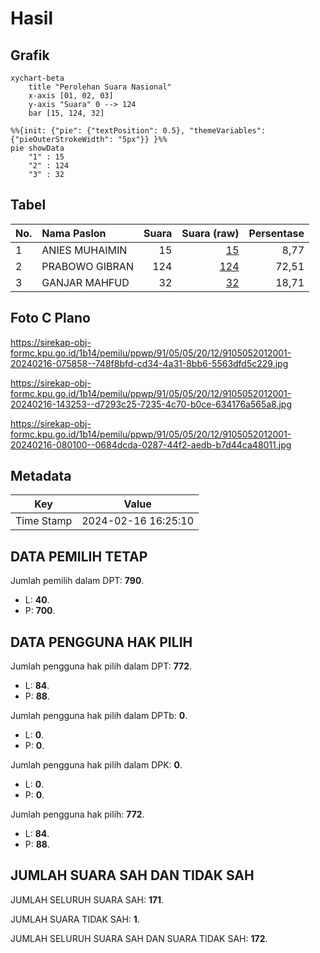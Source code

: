 # Hasil

## Grafik

```mermaid
xychart-beta
    title "Perolehan Suara Nasional"
    x-axis [01, 02, 03]
    y-axis "Suara" 0 --> 124
    bar [15, 124, 32]
```

```mermaid
%%{init: {"pie": {"textPosition": 0.5}, "themeVariables": {"pieOuterStrokeWidth": "5px"}} }%%
pie showData
    "1" : 15
    "2" : 124
    "3" : 32
```

## Tabel

| No. | Nama Paslon    | Suara | Suara (raw) | Persentase |
|:--- |:-------------- | -----:| -----------:| ----------:|
| 1   | ANIES MUHAIMIN | 15    | [15][p-1]   | 8,77       |
| 2   | PRABOWO GIBRAN | 124   | [124][p-2]  | 72,51      |
| 3   | GANJAR MAHFUD  | 32    | [32][p-3]   | 18,71      |


[p-1]: https://github.com/gigit-pemilu/pemilu-2024/blob/main/pilpres/hitung-suara/sub/91-papua/sub/05-kepulauan-yapen/sub/05-poom/sub/2012-warioi/sub/001-tps/sub/paslon-1.txt
[p-2]: https://github.com/gigit-pemilu/pemilu-2024/blob/main/pilpres/hitung-suara/sub/91-papua/sub/05-kepulauan-yapen/sub/05-poom/sub/2012-warioi/sub/001-tps/sub/paslon-2.txt
[p-3]: https://github.com/gigit-pemilu/pemilu-2024/blob/main/pilpres/hitung-suara/sub/91-papua/sub/05-kepulauan-yapen/sub/05-poom/sub/2012-warioi/sub/001-tps/sub/paslon-3.txt

## Foto C Plano

https://sirekap-obj-formc.kpu.go.id/1b14/pemilu/ppwp/91/05/05/20/12/9105052012001-20240216-075858--748f8bfd-cd34-4a31-8bb6-5563dfd5c229.jpg

https://sirekap-obj-formc.kpu.go.id/1b14/pemilu/ppwp/91/05/05/20/12/9105052012001-20240216-143253--d7293c25-7235-4c70-b0ce-634176a565a8.jpg

https://sirekap-obj-formc.kpu.go.id/1b14/pemilu/ppwp/91/05/05/20/12/9105052012001-20240216-080100--0684dcda-0287-44f2-aedb-b7d44ca48011.jpg


## Metadata

| Key        | Value               |
| ---------- | ------------------- |
| Time Stamp | 2024-02-16 16:25:10 |


## DATA PEMILIH TETAP

Jumlah pemilih dalam DPT: **790**.
 * L: **40**.
 * P: **700**.

## DATA PENGGUNA HAK PILIH

Jumlah pengguna hak pilih dalam DPT: **772**.
 * L: **84**.
 * P: **88**.

Jumlah pengguna hak pilih dalam DPTb: **0**.
 * L: **0**.
 * P: **0**.

Jumlah pengguna hak pilih dalam DPK: **0**.
 * L: **0**.
 * P: **0**.

Jumlah pengguna hak pilih: **772**.
 * L: **84**.
 * P: **88**.

## JUMLAH SUARA SAH DAN TIDAK SAH

JUMLAH SELURUH SUARA SAH: **171**.

JUMLAH SUARA TIDAK SAH: **1**.

JUMLAH SELURUH SUARA SAH DAN SUARA TIDAK SAH: **172**.


